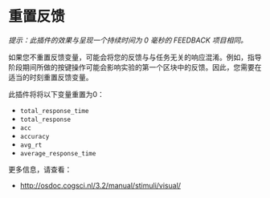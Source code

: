 # 重置反馈

*提示：此插件的效果与呈现一个持续时间为 0 毫秒的 FEEDBACK 项目相同。*

如果您不重置反馈变量，可能会将您的反馈与与任务无关的响应混淆。例如，指导阶段期间所做的按键操作可能会影响实验的第一个区块中的反馈。因此，您需要在适当的时刻重置反馈变量。

此插件将将以下变量重置为0：

- `total_response_time`
- `total_response`
- `acc`
- `accuracy`
- `avg_rt`
- `average_response_time`

更多信息，请查看：

- <http://osdoc.cogsci.nl/3.2/manual/stimuli/visual/>